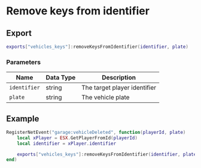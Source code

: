 # Remove keys from identifier

## Export
```lua
exports["vehicles_keys"]:removeKeysFromIdentifier(identifier, plate)
```

### Parameters

| Name              | Data Type | Description                 |
| -                 | -         | -                 |
| `identifier`         | string    | The target player identifier |
| `plate`         | string    | The vehicle plate |

## Example
```lua
RegisterNetEvent("garage:vehicleDeleted", function(playerId, plate)
    local xPlayer = ESX.GetPlayerFromId(playerId)
    local identifier = xPlayer.identifier

    exports["vehicles_keys"]:removeKeysFromIdentifier(identifier, plate)
end)
```